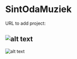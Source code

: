 # SintOdaMuziek

URL to add project:

![alt text](https://github.com/ColombaSeppe/SintOdaMuziek/blob/master/Assets/logo.PNG "Logo Title Text 1")
-----------------------------------------------------------------------------
![alt text](https://github.com/ColombaSeppe/SintOdaMuziek/blob/master/Assets/mainmenu.PNG "Logo Title Text 1")

